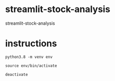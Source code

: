 # streamlit-stock-analysis
streamlit-stock-analysis

# instructions

```
python3.8 -m venv env

source env/bin/activate

deactivate
```
